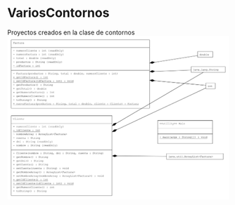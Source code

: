 # VariosContornos
Proyectos creados en la clase de contornos
![imagen del uml](/clienteFactura/img/ClienteFacturaUML.png)
